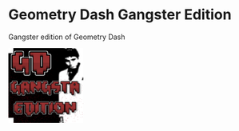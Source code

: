 # Geometry Dash Gangster Edition
Gangster edition of Geometry Dash

<img src="logo.png" width="150" alt="the mod's logo" />